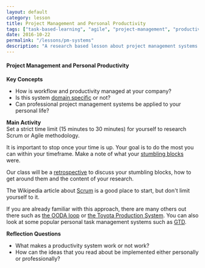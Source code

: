 ```yaml
---
layout: default
category: lesson
title: Project Management and Personal Productivity
tags: ["task-based-learning", "agile", "project-management", "productivity"]
date: 2016-10-22
permalink: "/lessons/pm-systems"
description: "A research based lesson about project management systems such as scrum"
---
```

#### Project Management and Personal Productivity

**Key Concepts**  
- How is workflow and productivity managed at your company?   
- Is this system <u>domain specific</u> or not?  
- Can professional project management systems be applied to your personal life?  

**Main Activity**   
Set a strict time limit (15 minutes to 30 minutes) for yourself to research Scrum or Agile methodology.

It is important to stop once your time is up. Your goal is to do the most you can within your timeframe. Make a note of what your <u>stumbling blocks</u> were.

Our class will be a <u>retrospective</u> to discuss your stumbling blocks, how to get around them and the content of your research. 

The Wikipedia article about [Scrum](https://en.wikipedia.org/wiki/Scrum_(software_development)) is a good place to start, but don't limit yourself to it. 

If you are already familiar with this approach, there are many others out there such as [the OODA loop](https://en.wikipedia.org/wiki/OODA_loop) or [the Toyota Production System](https://en.wikipedia.org/wiki/Toyota_Production_System). You can also look at some popular personal task management systems such as [GTD](https://hamberg.no/gtd/). 

**Reflection Questions**  
- What makes a productivity system work or not work?  
- How can the ideas that you read about be implemented either personally or professionally? 